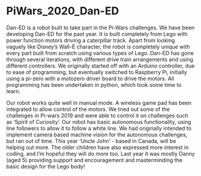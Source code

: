 # PiWars_2020_Dan-ED
Dan-ED is a robot built to take part in the Pi-Wars challenges.  We have been developing Dan-ED for the past year.  It is built completely from Lego with power function motors driving a caterpillar track.  Apart from looking vaguely like Disney’s Wall-E character, the robot is
completely unique with every part built from scratch using various types of Lego.  Dan-ED has gone through several iterations, with different drive train arrangements and using different  controllers.  We originally started off with an Arduino controller, due to ease of programming, but eventually switched to Raspberry Pi, initially using a pi-zero with a motozero driver board to drive the motors.  All programming has been undertaken in python, which took some time to learn.

Our robot works quite well in manual mode.  A wireless game pad has been integrated to allow control of the motors. We tried out some of the challenges in Pi-wars 2019 and were able to control it on challenges such as ‘Spirit of Curiosity’.  Our robot has basic autonomous functionality, using line followers to allow it to follow a white line.  We had originally intended to implement camera based machine vision for the autonomous challenges, but ran out of time.  This year ‘Uncle John’ - based in Canada, will be helping out more.  The older children have also expressed more interest in coding, and I’m hopeful they will do more too. Last year it was mostly Danny (aged 5) providing support and encouragement and masterminding the basic design for the Lego body!
